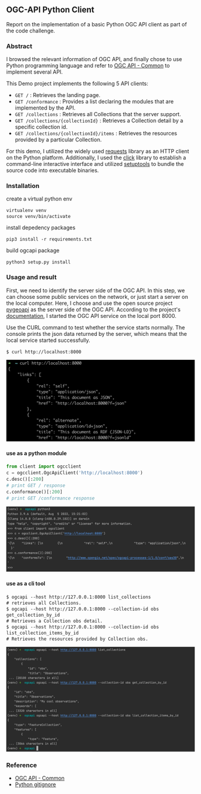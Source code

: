 ## OGC-API Python Client

Report on the implementation of a basic Python OGC API client as part of the code challenge.

### Abstract 

I browsed the relevant information of OGC API, 
and finally chose to use Python programming language and refer to
[OGC API - Common](https://ogcapi.ogc.org/common/overview.html) 
to implement several API.

This Demo project implements the following 5 API clients:

- `GET /` : Retrieves the landing page.
- `GET /conformance` : Provides a list declaring the modules that are implemented by the API.
- `GET /collections` : Retrieves all Collections that the server support.
- `GET /collections/{collectionId}` : Retrieves a Collection detail by a specific collection id.
- `GET /collections/{collectionId}/items` : Retrieves the resources provided by a particular Collection.

For this demo, 
I utilized the widely used [requests](https://requests.readthedocs.io/en/latest/) library as an HTTP client on the Python platform. 
Additionally, I used the [click](https://click.palletsprojects.com/en/8.1.x/) library to establish a command-line interactive interface 
and utilized [setuptools](https://setuptools.pypa.io/en/latest/) to bundle the source code into executable binaries.

### Installation
create a virtual python env
```shell
virtualenv venv 
source venv/bin/activate
```
install depedency packages
```shell
pip3 install -r requirements.txt
```
build ogcapi package
```shell
python3 setup.py install
```

### Usage and result

First, we need to identify the server side of the OGC API. 
In this step, we can choose some public services on the network, or just start a server on the local computer.
Here, I choose and use the open source project [pygeoapi](https://pygeoapi.io/) as the server side of the OGC API.
According to the project's [documentation](https://pygeoapi.io/documentation/), I started the OGC API service on the local port 8000.

Use the CURL command to test whether the service starts normally. 
The console prints the json data returned by the server, which means that the local service started successfully.
```shell
$ curl http://localhost:8000
```

![Figure 1](./images/1.png "Figure 1")

#### use as a python module

```python
from client import ogcclient
c = ogcclient.OgcApiClient('http://localhost:8000')
c.desc()[:200]
# print GET / response
c.conformance()[:200]
# print GET /conformance response
 ```

![Figure 2](./images/2.png "Figure 2")

#### use as a cli tool

```shell
$ ogcapi --host http://127.0.0.1:8000 list_collections
# retrieves all Collections.
$ ogcapi --host http://127.0.0.1:8000 --collection-id obs get_collection_by_id
# Retrieves a Collection obs detail. 
$ ogcapi --host http://127.0.0.1:8000 --collection-id obs list_collection_items_by_id
# Retrieves the resources provided by Collection obs.
```

![Figure 3](./images/3.png "Figure 3")

### Reference

- [OGC API - Common](https://ogcapi.ogc.org/common/overview.html)
- [Python gitignore](https://github.com/github/gitignore/blob/main/Python.gitignore)
